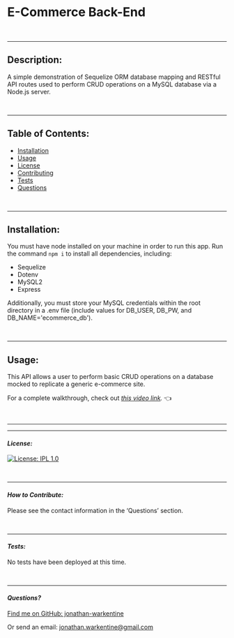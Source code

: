 # E-Commerce Back-End

&nbsp;  

---
## Description:

A simple demonstration of Sequelize ORM database mapping and RESTful API routes used to perform CRUD operations on a MySQL database via a Node.js server.

&nbsp;  

---
## Table of Contents:

- [Installation](#installation)
- [Usage](#usage)
- [License](#license)
- [Contributing](#contributing)
- [Tests](#tests)
- [Questions](#questions)

&nbsp;  

---
## Installation:

You must have node installed on your machine in order to run this app. Run the command `npm i` to install all dependencies, including:
- Sequelize
- Dotenv
- MySQL2
- Express 

Additionally, you must store your MySQL credentials within the root directory in a .env file (include values for DB_USER, DB_PW, and DB_NAME='ecommerce_db').



&nbsp;  

---
## Usage:


This API allows a user to perform basic CRUD operations on a database mocked to replicate a generic e-commerce site.

For a complete walkthrough, check out *[this video link](https://youtu.be/N72LcdeueRA).* 👈

&nbsp;  

---
---
#### *License:*

[![License: IPL 1.0](https://img.shields.io/badge/License-IPL_1.0-blue.svg)](https://opensource.org/licenses/MIT)

&nbsp;  

---
#### *How to Contribute:*

Please see the contact information in the ‘Questions’ section.

&nbsp;  

---

#### *Tests:*

No tests have been deployed at this time.

&nbsp;  

---

#### *Questions?*

[Find me on GitHub: jonathan-warkentine](https://github.com/jonathan-warkentine)

Or send an email: [jonathan.warkentine@gmail.com](mailto:jonathan.warkentine@gmail.com)